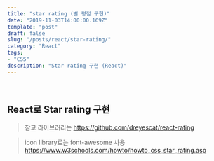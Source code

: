 ```yaml
---
title: "star rating (별 평점 구현)"
date: "2019-11-03T14:00:00.169Z"
template: "post"
draft: false
slug: "/posts/react/star-rating/"
category: "React"
tags:
- "CSS"
description: "Star rating 구현 (React)"
---
```


<br>

## React로 Star rating 구현

> 참고 라이브러리는
https://github.com/dreyescat/react-rating

> icon library로는 font-awesome 사용
https://www.w3schools.com/howto/howto_css_star_rating.asp
